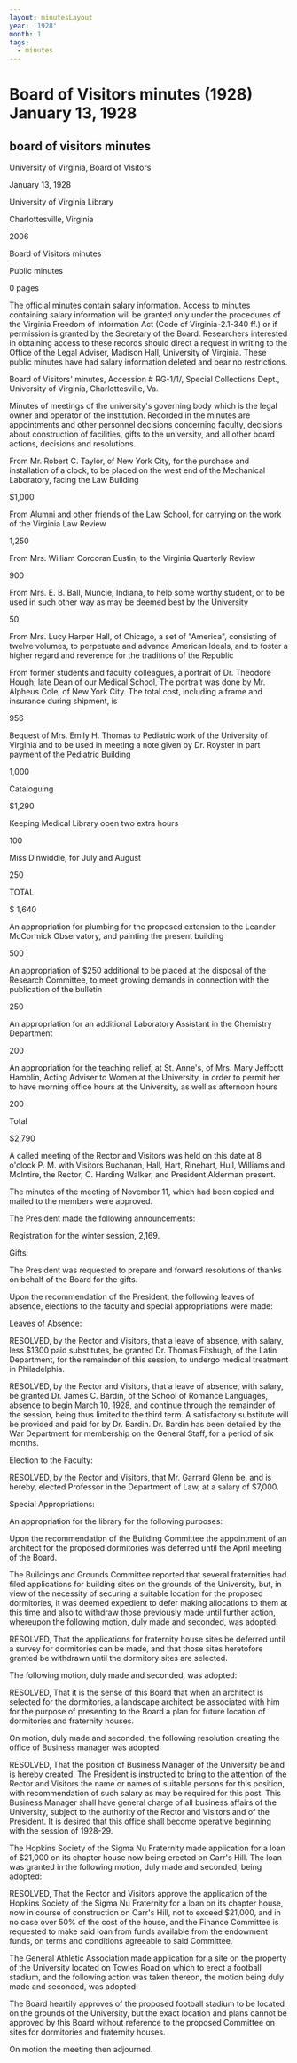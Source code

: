 ```yaml
---
layout: minutesLayout
year: '1928'
month: 1
tags:
  - minutes
---
```

Board of Visitors minutes (1928) January 13, 1928
=================================================

board of visitors minutes
-------------------------

University of Virginia, Board of Visitors

January 13, 1928

University of Virginia Library

Charlottesville, Virginia

2006

Board of Visitors minutes

Public minutes

0 pages

The official minutes contain salary information. Access to minutes containing salary information will be granted only under the procedures of the Virginia Freedom of Information Act (Code of Virginia-2.1-340 ff.) or if permission is granted by the Secretary of the Board. Researchers interested in obtaining access to these records should direct a request in writing to the Office of the Legal Adviser, Madison Hall, University of Virginia. These public minutes have had salary information deleted and bear no restrictions.

Board of Visitors' minutes, Accession # RG-1/1/, Special Collections Dept., University of Virginia, Charlottesville, Va.

Minutes of meetings of the university's governing body which is the legal owner and operator of the institution. Recorded in the minutes are appointments and other personnel decisions concerning faculty, decisions about construction of facilities, gifts to the university, and all other board actions, decisions and resolutions.

From Mr. Robert C. Taylor, of New York City, for the purchase and installation of a clock, to be placed on the west end of the Mechanical Laboratory, facing the Law Building

$1,000

From Alumni and other friends of the Law School, for carrying on the work of the Virginia Law Review

1,250

From Mrs. William Corcoran Eustin, to the Virginia Quarterly Review

900

From Mrs. E. B. Ball, Muncie, Indiana, to help some worthy student, or to be used in such other way as may be deemed best by the University

50

From Mrs. Lucy Harper Hall, of Chicago, a set of "America", consisting of twelve volumes, to perpetuate and advance American Ideals, and to foster a higher regard and reverence for the traditions of the Republic

From former students and faculty colleagues, a portrait of Dr. Theodore Hough, late Dean of our Medical School, The portrait was done by Mr. Alpheus Cole, of New York City. The total cost, including a frame and insurance during shipment, is

956

Bequest of Mrs. Emily H. Thomas to Pediatric work of the University of Virginia and to be used in meeting a note given by Dr. Royster in part payment of the Pediatric Building

1,000

Cataloguing

$1,290

Keeping Medical Library open two extra hours

100

Miss Dinwiddie, for July and August

250

TOTAL

$ 1,640

An appropriation for plumbing for the proposed extension to the Leander McCormick Observatory, and painting the present building

500

An appropriation of $250 additional to be placed at the disposal of the Research Committee, to meet growing demands in connection with the publication of the bulletin

250

An appropriation for an additional Laboratory Assistant in the Chemistry Department

200

An appropriation for the teaching relief, at St. Anne's, of Mrs. Mary Jeffcott Hamblin, Acting Adviser to Women at the University, in order to permit her to have morning office hours at the University, as well as afternoon hours

200

Total

$2,790

A called meeting of the Rector and Visitors was held on this date at 8 o'clock P. M. with Visitors Buchanan, Hall, Hart, Rinehart, Hull, Williams and McIntire, the Rector, C. Harding Walker, and President Alderman present.

The minutes of the meeting of November 11, which had been copied and mailed to the members were approved.

The President made the following announcements:

Registration for the winter session, 2,169.

Gifts:

The President was requested to prepare and forward resolutions of thanks on behalf of the Board for the gifts.

Upon the recommendation of the President, the following leaves of absence, elections to the faculty and special appropriations were made:

Leaves of Absence:

RESOLVED, by the Rector and Visitors, that a leave of absence, with salary, less $1300 paid substitutes, be granted Dr. Thomas Fitshugh, of the Latin Department, for the remainder of this session, to undergo medical treatment in Philadelphia.

RESOLVED, by the Rector and Visitors, that a leave of absence, with salary, be granted Dr. James C. Bardin, of the School of Romance Languages, absence to begin March 10, 1928, and continue through the remainder of the session, being thus limited to the third term. A satisfactory substitute will be provided and paid for by Dr. Bardin. Dr. Bardin has been detailed by the War Department for membership on the General Staff, for a period of six months.

Election to the Faculty:

RESOLVED, by the Rector and Visitors, that Mr. Garrard Glenn be, and is hereby, elected Professor in the Department of Law, at a salary of $7,000.

Special Appropriations:

An appropriation for the library for the following purposes:

Upon the recommendation of the Building Committee the appointment of an architect for the proposed dormitories was deferred until the April meeting of the Board.

The Buildings and Grounds Committee reported that several fraternities had filed applications for building sites on the grounds of the University, but, in view of the necessity of securing a suitable location for the proposed dormitories, it was deemed expedient to defer making allocations to them at this time and also to withdraw those previously made until further action, whereupon the following motion, duly made and seconded, was adopted:

RESOLVED, That the applications for fraternity house sites be deferred until a survey for dormitories can be made, and that those sites heretofore granted be withdrawn until the dormitory sites are selected.

The following motion, duly made and seconded, was adopted:

RESOLVED, That it is the sense of this Board that when an architect is selected for the dormitories, a landscape architect be associated with him for the purpose of presenting to the Board a plan for future location of dormitories and fraternity houses.

On motion, duly made and seconded, the following resolution creating the office of Business manager was adopted:

RESOLVED, That the position of Business Manager of the University be and is hereby created. The President is instructed to bring to the attention of the Rector and Visitors the name or names of suitable persons for this position, with recommendation of such salary as may be required for this post. This Business Manager shall have general charge of all business affairs of the University, subject to the authority of the Rector and Visitors and of the President. It is desired that this office shall become operative beginning with the session of 1928-29.

The Hopkins Society of the Sigma Nu Fraternity made application for a loan of $21,000 on its chapter house now being erected on Carr's Hill. The loan was granted in the following motion, duly made and seconded, being adopted:

RESOLVED, That the Rector and Visitors approve the application of the Hopkins Society of the Sigma Nu Fraternity for a loan on its chapter house, now in course of construction on Carr's Hill, not to exceed $21,000, and in no case over 50% of the cost of the house, and the Finance Committee is requested to make said loan from funds available from the endowment funds, on terms and conditions agreeable to said Committee.

The General Athletic Association made application for a site on the property of the University located on Towles Road on which to erect a football stadium, and the following action was taken thereon, the motion being duly made and seconded, was adopted:

The Board heartily approves of the proposed football stadium to be located on the grounds of the University, but the exact location and plans cannot be approved by this Board without reference to the proposed Committee on sites for dormitories and fraternity houses.

On motion the meeting then adjourned.
